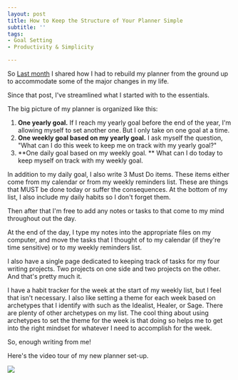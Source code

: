 ```yaml
---
layout: post
title: How to Keep the Structure of Your Planner Simple
subtitle: ''
tags:
- Goal Setting
- Productivity & Simplicity

---
```

So [Last month](https://arcadiapage.com/2020-09-19-how-to-build-a-planner-from-scratch/) I shared how I had to rebuild my planner from the ground up to accommodate some of the major changes in my life. 

Since that post, I've streamlined what I started with to the essentials. 



The big picture of my planner is organized like this:

1. **One yearly goal.** If I reach my yearly goal before the end of the year, I'm allowing myself to set another one. But I only take on one goal at a time.
2. **One weekly goal based on my yearly goal.** I ask myself the question, "What can I do this week to keep me on track with my yearly goal?"
3. **One daily goal based on my weekly goal. ** What can I do today to keep myself on track with my weekly goal. 

In addition to my daily goal, I also write 3 Must Do items. These items either come from my calendar or from my weekly reminders list. These are things that MUST be done today or suffer the consequences.  At the bottom of my list, I also include my daily habits so I don't forget them. 

Then after that I'm free to add any notes or tasks to that come to my mind throughout out the day. 

At the end of the day, I type my notes into the appropriate files on my computer, and move the tasks that I thought of to my calendar (if they're time sensitive) or to my weekly reminders list. 

I also have a single page dedicated to keeping track of tasks for my four writing projects. Two projects on one side and two projects on the other. And that's pretty much it. 

I have a habit tracker for the week at the start of my weekly list, but I feel that isn't necessary. I also like setting a theme for each week based on archetypes that I identify with such as the Idealist, Healer, or Sage. There are plenty of other archetypes on my list. The cool thing about using archetypes to set the theme for the week is that doing so helps me to get into the right mindset for whatever I need to accomplish for the week. 

So, enough writing from me!

Here's the video tour of my new planner set-up.

[![](http://img.youtube.com/vi/-yXd7Z2pLDo/0.jpg)](http://www.youtube.com/watch?v=-yXd7Z2pLDo "Simple Planner Structure")